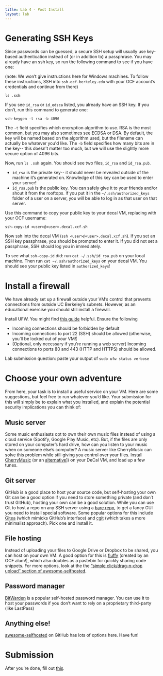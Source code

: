 ```yaml
---
title: Lab 4 - Post Install
layout: lab
---
```


# Generating SSH Keys
Since passwords can be guessed, a secure SSH setup will usually use key-based authentication instead of (or in addition to) a passphrase. You may already have an ssh key, so run the following command to see if you have one:

(note: We won’t give instructions here for Windows machines. To follow these instructions, SSH into `ssh.ocf.berkeley.edu` with your OCF account’s credentials and continue from there)

```
ls .ssh
```

If you see `id_rsa` or `id_edsca` listed, you already have an SSH key. If you don’t, run this command to generate one:


```
ssh-keygen -t rsa -b 4096
```

The `-t` field specifies which encryption algorithm to use. RSA is the most common, but you may also sometimes see ECDSA or DSA. By default, the key will be named based on the algorithm used, but the filename can actually be whatever you'd like. The `-b` field specifies how many bits are in the key-- this doesn't matter too much, but we will use the slightly more secure option of 4096 bits.

Now, run `ls .ssh` again. You should see two files, `id_rsa` and `id_rsa.pub`.

*  `id_rsa` is the private key-- it should never be revealed outside of the machine it’s generated on. Knowledge of this key can be used to enter your server!
* `id_rsa.pub` is the public key. You can safely give it to your friends and/or shout it from the rooftops. If you put it in the `~/.ssh/authorized_keys` folder of a user on a server, you will be able to log in as that user on that server.

Use this command to copy your public key to your decal VM, replacing <user> with your OCF username:


```
ssh-copy-id <user>@<user>.decal.xcf.sh
```

Now ssh into the decal VM (`ssh <user>@<user>.decal.xcf.sh`). If you set an SSH key passphrase, you should be prompted to enter it. If you did not set a passphrase, SSH should log you in immediately.


To see what `ssh-copy-id` did: run `cat ~/.ssh/id_rsa.pub` on your local machine. Then run `cat ~/.ssh/authorized_keys` on your decal VM. You should see your public key listed in `authorized_keys`!

# Install a firewall
We have already set up a firewall outside your VM’s control that prevents connections from outside UC Berkeley’s subnets. However, as an educational exercise you should still install a firewall.

Install UFW. You might find [this guide](https://wiki.debian.org/Uncomplicated%20Firewall%20%28ufw%29) helpful. Ensure the following
* Incoming connections should be forbidden by default
* Incoming connections to port 22 (SSH) should be allowed (otherwise, you’ll be locked out of your VM!)
* (Optional, only necessary if you're running a web server) Incoming connections to ports 80 and 443 (HTTP and HTTPS) should be allowed.

Lab submission question: paste your output of `sudo ufw status verbose`

# Choose your own adventure
From here, your task is to install a useful service on your VM. Here are some suggestions, but feel free to run whatever you’d like. Your submission for this will simply be to explain what you installed, and explain the potential security implications you can think of:

## Music server
Some music enthusiasts opt to own their own music files instead of using a cloud service (Spotify, Google Play Music, etc). But, if the files are only stored on your computer’s hard drive, how can you listen to your music when on someone else’s computer? A music server like CherryMusic can solve this problem while still giving you control over your files. Install [CherryMusic](http://www.fomori.org/cherrymusic/) (or an [alternative](https://github.com/Kickball/awesome-selfhosted#audio-streaming)]) on your DeCal VM, and load up a few tunes.

## Git server
GitHub is a good place to host your source code, but self-hosting your own Git can be a good option if you need to store something private (and don’t trust GitHub), hosting your own can be a good solution. While you can use Git to host a repo on any SSH server using a [bare repo](http://www.saintsjd.com/2011/01/what-is-a-bare-git-repository/), to get a fancy GUI you need to install special software. Some popular options for this include [Gitea](https://gitea.io/en-us/) (which mimicks GitHub’s interface) and [cgit](https://git.zx2c4.com/cgit/about/) (which takes a more minimalist approach). Pick one and install it.

## File hosting
Instead of uploading your files to Google Drive or Dropbox to be shared, you can host on your own VM. A good option for this is [fluffy](https://github.com/chriskuehl/fluffy) (created by an OCF alum!), which also doubles as a pastebin for quickly sharing code snippets. For more options, look at the the [“simple click/drag-n-drop upload” section of awesome-selfhosted](https://github.com/Kickball/awesome-selfhosted#single-clickdrag-n-drop-upload).

## Password manager
[BitWarden](https://blog.bitwarden.com/host-your-own-open-source-password-manager-ace147649936) is a popular self-hosted password manager. You can use it to host your passwords if you don’t want to rely on a proprietary third-party (like LastPass)

## Anything else!
[awesome-selfhosted](https://github.com/Kickball/awesome-selfhosted) on GitHub has lots of options here. Have fun!

# Submission
After you're done, fill out [this](https://docs.google.com/forms/d/e/1FAIpQLSfu3ORniUMxG_2y9n-ZT5Shnv51F8Ohd180wr100LhHm3jfaA/viewform?usp=sf_link).
